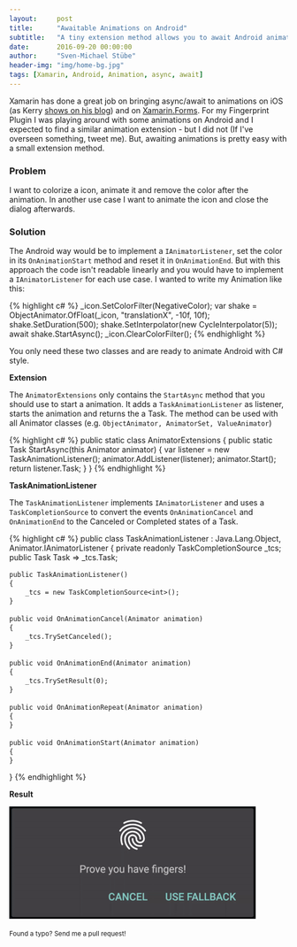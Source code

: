 ```yaml
---
layout:     post
title:      "Awaitable Animations on Android"
subtitle:   "A tiny extension method allows you to await Android animations"
date:       2016-09-20 00:00:00
author:     "Sven-Michael Stübe"
header-img: "img/home-bg.jpg"
tags: [Xamarin, Android, Animation, async, await]
---
```


Xamarin has done a great job on bringing async/await to animations on iOS (as Kerry <a href="http://kerry.lothrop.de/animation-fun/" target="_blank">shows on his blog</a>) and on <a href="https://blog.xamarin.com/creating-animations-with-xamarin-forms/" target="_blank">Xamarin.Forms</a>. For my Fingerprint Plugin I was playing around with some animations on Android and I expected to find a similar animation extension - but I did not (If I've overseen something, tweet me). But, awaiting animations is pretty easy with a small extension method.

<h3>Problem</h3>
I want to colorize a icon, animate it and remove the color after the animation. In another use case I want to animate the icon and close the dialog afterwards.

<h3>Solution</h3>

The Android way would be to implement a `IAnimatorListener`, set the color in its `OnAnimationStart` method and reset it in `OnAnimationEnd`. But with this approach the code isn't readable linearly and you would have to implement a `IAnimatorListener` for each use case. I wanted to write my Animation like this:

{% highlight c# %}
_icon.SetColorFilter(NegativeColor);
var shake = ObjectAnimator.OfFloat(_icon, "translationX", -10f, 10f);
shake.SetDuration(500);
shake.SetInterpolator(new CycleInterpolator(5));
await shake.StartAsync();
_icon.ClearColorFilter();
{% endhighlight %}

You only need these two classes and are ready to animate Android with C# style.

**Extension**

The `AnimatorExtensions` only contains the `StartAsync` method that you should use to start a animation. It adds a `TaskAnimationListener` as listener, starts the animation and returns the a Task. The method can be used with all Animator classes (e.g. `ObjectAnimator, AnimatorSet, ValueAnimator`)

{% highlight c# %}
public static class AnimatorExtensions
{
    public static Task StartAsync(this Animator animator)
    {
        var listener = new TaskAnimationListener();
        animator.AddListener(listener);
        animator.Start();
        return listener.Task;
    }
}
{% endhighlight %}


**TaskAnimationListener**

The `TaskAnimationListener` implements `IAnimatorListener` and uses a `TaskCompletionSource` to convert the events `OnAnimationCancel` and `OnAnimationEnd` to the Canceled or Completed states of a Task.

{% highlight c# %}
public class TaskAnimationListener : Java.Lang.Object, Animator.IAnimatorListener
{
    private readonly TaskCompletionSource<int> _tcs;
    public Task Task => _tcs.Task;

    public TaskAnimationListener()
    {
        _tcs = new TaskCompletionSource<int>();
    }

    public void OnAnimationCancel(Animator animation)
    {
        _tcs.TrySetCanceled();
    }

    public void OnAnimationEnd(Animator animation)
    {
        _tcs.TrySetResult(0);
    }

    public void OnAnimationRepeat(Animator animation)
    {
    }

    public void OnAnimationStart(Animator animation)
    {
    }
}
{% endhighlight %}

**Result**

<img src="/img/android-animation.gif" />

<small>Found a typo? Send me a pull request!</small>
